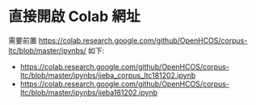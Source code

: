 # 直接開啟 Colab 網址

需要前置 https://colab.research.google.com/github/OpenHCOS/corpus-ltc/blob/master/ipynbs/ 如下:

- https://colab.research.google.com/github/OpenHCOS/corpus-ltc/blob/master/ipynbs/jieba_corpus_ltc181202.ipynb
- https://colab.research.google.com/github/OpenHCOS/corpus-ltc/blob/master/ipynbs/jieba181202.ipynb